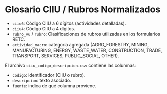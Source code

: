 # Glosario CIIU / Rubros Normalizados

- `ciiu6`: Código CIIU a 6 dígitos (actividades detalladas).
- `ciiu4`: Código CIIU a 4 dígitos.
- `rubro_vu` / `rubro`: Clasificaciones de rubros utilizadas en los formularios RETC.
- `actividad_macro`: categoría agregada (AGRO_FORESTRY, MINING, MANUFACTURING, ENERGY, WASTE_WATER, CONSTRUCTION, TRADE, TRANSPORT, SERVICES, PUBLIC_SOCIAL, OTHER).

El archivo `ciiu_codigo_descripcion.csv` contiene las columnas:
- `codigo`: identificador (CIIU o rubro).
- `descripcion`: texto asociado.
- `fuente`: indica de qué columna proviene.
